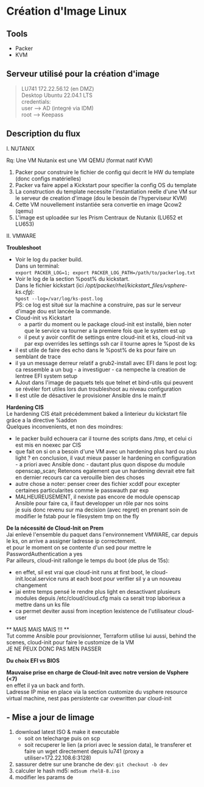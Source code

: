 # Création d'Image Linux

## Tools
* Packer  
* KVM  

## Serveur utilisé pour la création d'image  
>LU741 172.22.56.12 (en DMZ)  
 Desktop Ubuntu 22.04.1 LTS  
 credentials:  
 user --> AD (integré via IDM)  
 root --> Keepass  
 
## Description du flux  

I. NUTANIX  

Rq: Une VM Nutanix est une VM QEMU (format natif KVM)  
 
1. Packer pour construire le fichier de config qui decrit le HW du template (donc configs matérielles)    
2. Packer va faire appel a Kickstart pour specifier la config OS du template  
3. La construction du template necessite l'instantiation reelle d'une VM sur le serveur de creation d'image (dou le besoin de l'hyperviseur KVM)  
4. Cette VM nouvellement instantiée sera convertie en image Qcow2 (qemu)  
5. L'image est uploadée sur les Prism Centraux de Nutanix (LU652 et LU653)  

II. VMWARE  

**Troubleshoot**  
* Voir le log du packer build.  
Dans un terminal:  
`export PACKER_LOG=1; export PACKER_LOG_PATH=/path/to/packerlog.txt`  
* Voir le log de la section %post% du kickstart.  
Dans le fichier kickstart (ici */opt/packer/rhel/kickstart_files/vsphere-ks.cfg*):  
`%post --log=/var/log/ks-post.log`  
PS: ce log est situé sur la machine a construire, pas sur le serveur d'image dou est lancée la commande.    
* Cloud-init vs Kickstart  
  * a partir du moment ou le package cloud-init est installé, bien noter que le service va tourner a la premiere fois que le system est up  
  * il peut y avoir conflit de settings entre cloud-init et ks, cloud-init va par exp overrides les settings ssh car il tourne apres le %post de ks  
* il est utile de faire des echo dans le %post% de ks pour faire un semblant de trace  
* il ya un message derreur relatif a grub2-install avec EFI dans le post log: ca ressemble a un bug - a investiguer - ca nempeche la creation de lentree EFI system setup  
* AJout dans l'image de paquets tels que telnet et bind-utils qui peuvent se révéler fort utiles lors dun troubleshoot au niveau configuration    
* Il est utile de désactiver le provisioner Ansible dns le main.tf   


**Hardening CIS**  
Le hardening CIS était précédemment baked a linterieur du kickstart file grâce a la directive %addon  
Quelques inconvenients, et non des moindres:  
- le packer build echouera car il tourne des scripts dans /tmp, et celui ci est mis en noexec par CIS  
- que fait on si on a besoin d'une VM avec un hardening plus hard ou plus light ? 
en conclusion, il vaut mieux passer le hardening en configuration - a priori avec Ansible donc - dautant plus quon dispose du module openscap_scan;
Retenons egalement que un hardening devrait etre fait en dernier recours car ca verouille bien des choses  
- autre chose a noter: penser creer des fichier xcddf pour excepter certaines particularites comme le passwauth par exp    
- MALHEUREUSEMENT, il nexiste pas encore de module openscap Ansible pour faire ca, il faut developper un rôle par nos soins  
  je suis donc revenu sur ma decision (avec regret) en prenant soin de modifier le fstab pour le filesystem tmp on the fly      

**De la nécessité de Cloud-Init on Prem**   
Jai enlevé l'ensemble du paquet dans l'environnement VMWARE, car depuis le ks, on arrive a assigner ladresse ip correctement.  
et pour le moment on se contente d'un sed pour mettre le PasswordAuthentication a yes  
Par ailleurs, cloud-init rallonge le temps du boot (de plus de 15s):  
* en effet, sil est vrai que cloud-init runs at first boot, le cloud-init.local.service runs at each boot pour verifier sil y a un nouveau changement  
* jai entre temps pensé le rendre plus light en desactivant plusieurs modules depuis /etc/cloud/cloud.cfg mais ca serait trop laborieux a mettre dans un ks file  
* ca permet deviter aussi from inception lexistence de l'utilisateur cloud-user   

** MAIS MAIS MAIS !!! **  
Tut comme Ansible pour provisionner, Terraform utilise lui aussi, behind the scenes, cloud-init pour faire le customize de la VM  
JE NE PEUX DONC PAS MEN PASSER   

**Du choix EFI vs BIOS**  

**Mauvaise prise en charge de Cloud-Init avec notre version de Vsphere (<7)**  
  en effet il ya un back and forth.  
  Ladresse IP mise en place via la section customize du vsphere resource virtual machine, nest pas persistente car ovewritten par cloud-init   


## - Mise a jour de limage  
1. download latest ISO & make it executable
   * soit on telecharge puis on scp 
   * soit recuperer le lien (a priori avec le session data), le transferer et faire un wget directement depuis lu741 (proxy a utiliser=172.22.108.6:3128)  
2. sassurer detre sur une branche de dev: `git checkout -b dev`  
3. calculer le hash md5: `md5sum rhel8-8.iso`  
4. modifier les params de 



